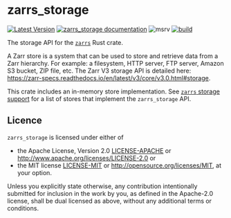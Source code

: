 # zarrs_storage

[![Latest Version](https://img.shields.io/crates/v/zarrs_storage.svg)](https://crates.io/crates/zarrs_storage)
[![zarrs_storage documentation](https://docs.rs/zarrs_storage/badge.svg)](https://docs.rs/zarrs_storage)
![msrv](https://img.shields.io/crates/msrv/zarrs_storage)
[![build](https://github.com/LDeakin/zarrs/actions/workflows/ci.yml/badge.svg)](https://github.com/LDeakin/zarrs/actions/workflows/ci.yml)

The storage API for the [`zarrs`](https://crates.io/crates/zarrs) Rust crate.

A Zarr store is a system that can be used to store and retrieve data from a Zarr hierarchy.
For example: a filesystem, HTTP server, FTP server, Amazon S3 bucket, ZIP file, etc.
The Zarr V3 storage API is detailed here: <https://zarr-specs.readthedocs.io/en/latest/v3/core/v3.0.html#storage>.

This crate includes an in-memory store implementation. See [`zarrs` storage support](https://docs.rs/zarrs/latest/zarrs/index.html#storage-support) for a list of stores that implement the `zarrs_storage` API.

## Licence
`zarrs_storage` is licensed under either of
 - the Apache License, Version 2.0 [LICENSE-APACHE](./LICENCE-APACHE) or <http://www.apache.org/licenses/LICENSE-2.0> or
 - the MIT license [LICENSE-MIT](./LICENCE-MIT) or <http://opensource.org/licenses/MIT>, at your option.

Unless you explicitly state otherwise, any contribution intentionally submitted for inclusion in the work by you, as defined in the Apache-2.0 license, shall be dual licensed as above, without any additional terms or conditions.
